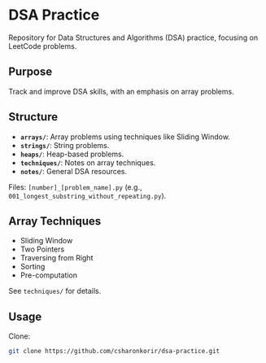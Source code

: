 # DSA Practice

Repository for Data Structures and Algorithms (DSA) practice, focusing on LeetCode problems.

## Purpose

Track and improve DSA skills, with an emphasis on array problems.



## Structure

- **`arrays/`**: Array problems using techniques like Sliding Window.
- **`strings/`**: String problems.
- **`heaps/`**: Heap-based problems.
- **`techniques/`**: Notes on array techniques.
- **`notes/`**: General DSA resources.

Files: `[number]_[problem_name].py` (e.g., `001_longest_substring_without_repeating.py`).

## Array Techniques

- Sliding Window
- Two Pointers
- Traversing from Right
- Sorting
- Pre-computation

See `techniques/` for details.

## Usage

Clone:

```bash
git clone https://github.com/csharonkorir/dsa-practice.git
```
